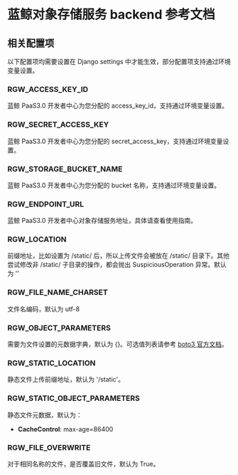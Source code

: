 # 蓝鲸对象存储服务 backend 参考文档

## 相关配置项

以下配置项均需要设置在 Django settings 中才能生效，部分配置项支持通过环境变量设置。

### RGW_ACCESS_KEY_ID

蓝鲸 PaaS3.0 开发者中心为您分配的 access_key_id，支持通过环境变量设置。

### RGW_SECRET_ACCESS_KEY

蓝鲸 PaaS3.0 开发者中心为您分配的 secret_access_key，支持通过环境变量设置。

### RGW_STORAGE_BUCKET_NAME

蓝鲸 PaaS3.0 开发者中心为您分配的 bucket 名称，支持通过环境变量设置。

### RGW_ENDPOINT_URL

蓝鲸 PaaS3.0 开发者中心对象存储服务地址，具体请查看使用指南。

### RGW_LOCATION

前缀地址，比如设置为 /static/ 后，所以上传文件会被放在 /static/ 目录下。其他尝试修改非 /static/ 子目录的操作，都会抛出 SuspiciousOperation 异常。默认为 ''

### RGW_FILE_NAME_CHARSET

文件名编码，默认为 utf-8

### RGW_OBJECT_PARAMETERS

需要为文件设置的元数据字典，默认为 {}。可选值列表请参考 [boto3 官方文档](http://boto3.readthedocs.io/en/latest/reference/services/s3.html#S3.Object.put)。

### RGW_STATIC_LOCATION

静态文件上传前缀地址，默认为 '/static'。

### RGW_STATIC_OBJECT_PARAMETERS

静态文件元数据，默认为：

- **CacheControl**: max-age=86400

### RGW_FILE_OVERWRITE

对于相同名称的文件，是否覆盖旧文件，默认为 True。
